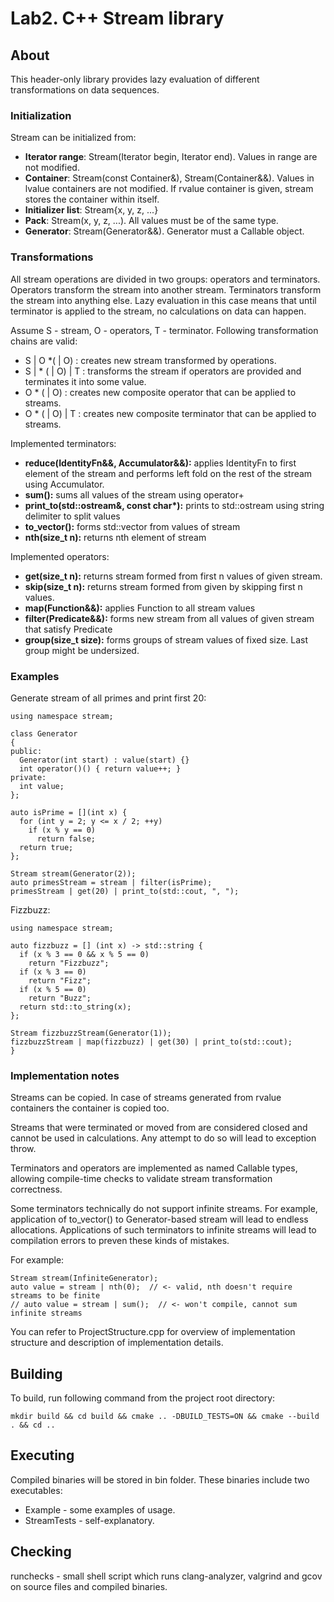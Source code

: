 # Lab2. C++ Stream library

## About

This header-only library provides lazy evaluation of different transformations on data sequences.

### Initialization

Stream can be initialized from:

* **Iterator range**: Stream(Iterator begin, Iterator end). Values in range are not modified.
* **Container**: Stream(const Container&), Stream(Container&&). Values in lvalue containers are not modified. If rvalue container is given, stream stores the container within itself.
* **Initializer list**: Stream{x, y, z, ...}
* **Pack**: Stream(x, y, z, ...). All values must be of the same type.
* **Generator**: Stream(Generator&&). Generator must a Callable object.

### Transformations

All stream operations are divided in two groups: operators and terminators. Operators transform the stream into another stream. Terminators transform the stream into anything else. Lazy evaluation in this case means that until terminator is applied to the stream, no calculations on data can happen. 

Assume S - stream, O - operators, T - terminator. Following transformation chains are valid:
* S | O \*( | O) : creates new stream transformed by operations.
* S | \* ( | O) | T : transforms the stream if operators are provided and terminates it into some value.
* O \* ( | O) : creates new composite operator that can be applied to streams.
* O \* ( | O) | T : creates new composite terminator that can be applied to streams.

Implemented terminators:

* **reduce(IdentityFn&&, Accumulator&&):** applies IdentityFn to first element of the stream and performs left fold on the rest of the stream using Accumulator.
* **sum():** sums all values of the stream using operator+
* **print_to(std::ostream&, const char\*):** prints to std::ostream using string delimiter to split values
* **to_vector():** forms std::vector from values of stream
* **nth(size_t n):** returns nth element of stream

Implemented operators:

* **get(size_t n):** returns stream formed from first n values of given stream.
* **skip(size_t n):** returns stream formed from given by skipping first n values.
* **map(Function&&):** applies Function to all stream values
* **filter(Predicate&&):** forms new stream from all values of given stream that satisfy Predicate
* **group(size_t size):** forms groups of stream values of fixed size. Last group might be undersized. 

### Examples 
Generate stream of all primes and print first 20: 
```
using namespace stream;

class Generator
{
public:
  Generator(int start) : value(start) {}
  int operator()() { return value++; }
private:
  int value;
};

auto isPrime = [](int x) {
  for (int y = 2; y <= x / 2; ++y)
    if (x % y == 0)
      return false;
  return true;
};

Stream stream(Generator(2));
auto primesStream = stream | filter(isPrime);
primesStream | get(20) | print_to(std::cout, ", ");
```

Fizzbuzz:
```
using namespace stream;

auto fizzbuzz = [] (int x) -> std::string {
  if (x % 3 == 0 && x % 5 == 0)
    return "Fizzbuzz";
  if (x % 3 == 0)
    return "Fizz";
  if (x % 5 == 0)
    return "Buzz";
  return std::to_string(x);
};

Stream fizzbuzzStream(Generator(1));
fizzbuzzStream | map(fizzbuzz) | get(30) | print_to(std::cout);
}
```

### Implementation notes

Streams can be copied. In case of streams generated from rvalue containers the container is copied too.

Streams that were terminated or moved from are considered closed and cannot be used in calculations.
Any attempt to do so will lead to exception throw.

Terminators and operators are implemented as named Callable types, allowing compile-time checks to validate stream transformation correctness. 

Some terminators technically do not support infinite streams. For example, application of to_vector() to Generator-based stream will lead to endless allocations. Applications of such terminators to infinite streams will lead to compilation errors to preven these kinds of mistakes.

For example:
```
Stream stream(InfiniteGenerator);
auto value = stream | nth(0);  // <- valid, nth doesn't require streams to be finite
// auto value = stream | sum();  // <- won't compile, cannot sum infinite streams
```

You can refer to ProjectStructure.cpp for overview of implementation structure and description of implementation details.

## Building

To build, run following command from the project root directory:

```
mkdir build && cd build && cmake .. -DBUILD_TESTS=ON && cmake --build . && cd ..
```

## Executing

Compiled binaries will be stored in bin folder. These binaries include two executables:

* Example - some examples of usage.
* StreamTests - self-explanatory.

## Checking

runchecks - small shell script which runs clang-analyzer, valgrind and gcov on source files and compiled binaries.

